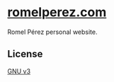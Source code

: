 # [romelperez.com](http://romelperez.com)

Romel Pérez personal website.

## License

[GNU v3](./LICENSE)
